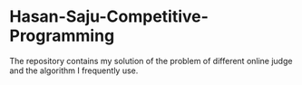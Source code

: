 # Hasan-Saju-Competitive-Programming
The repository contains my solution of the problem of different online judge and the algorithm I frequently use.
